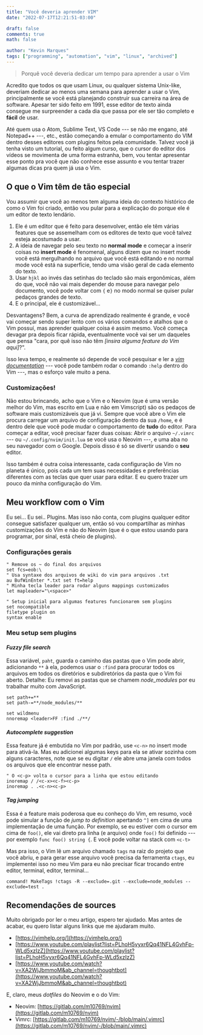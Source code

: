 ```yaml
---
title: "Você deveria aprender VIM"
date: "2022-07-17T12:21:51-03:00"

draft: false
comments: true
math: false

author: "Kevin Marques"
tags: ["programming", "automation", "vim", "linux", "archived"]
---
```


> Porquê você deveria dedicar um tempo para aprender a usar o Vim


Acredito que todos os que usam Linux, ou qualquer sistema Unix-like, deveriam dedicar ao menos uma semana para aprender a usar o Vim, principalmente se você está planejando construir sua carreira na área de software. Apesar ter sido feito em 1991, esse editor de texto ainda consegue me surpreender a cada dia que passa por ele ser tão completo e **fácil** de usar.

Até quem usa o Atom, Sublime Text, VS Code --- se não me engano, até Notepad++ ---, etc., estão começando a emular o comportamento do VIM dentro desses editores com plugins feitos pela comunidade. Talvez você já tenha visto um tutorial, ou feito algum curso, que o cursor do editor dos vídeos se movimenta de uma forma estranha, bem, vou tentar apresentar esse ponto pra você que não conhece esse assunto e vou tentar trazer algumas dicas pra quem já usa o Vim.


## O que o Vim têm de tão especial

Vou assumir que você ao menos tem alguma ideia do contexto histórico de como o Vim foi criado, então vou pular para a explicação do porque ele é um editor de texto lendário.

1. Ele é um editor que é feito para desenvolver, então ele têm várias features que se assemelham com os editores de texto que você talvez esteja acostumado a usar.
2. A ideia de navegar pelo seu texto no **normal mode** e começar a inserir coisas no **insert mode** é fenomenal, alguns dizem que no insert mode você está mergulhando no arquivo que você está editando e no normal mode você está na superfície, tendo uma visão geral de cada elemento do texto.
3. Usar `hjkl` ao invés das setinhas do teclado são mais ergonômicas, além do que, você não vai mais depender do mouse para navegar pelo documento, você pode voltar com `{` e`}` no modo normal se quiser pular pedaços grandes de texto.
4. E o principal, ele é customizável...

Desvantagens? Bem, a curva de aprendizado realmente é grande, e você vai começar sendo super lento com os vários comandos e atalhos que o Vim possuí, mas aprender qualquer coisa é assim mesmo. Você começa devagar pra depois ficar rápida, eventualmente você vai ser um daqueles que pensa "cara, por quê isso não têm *[insira alguma feature do Vim aqui]*?".

Isso leva tempo, e realmente só depende de você pesquisar e ler a [*vim documentation*](https://vimhelp.org/) --- você pode também rodar o comando `:help` dentro do Vim ---, mas o esforço vale muito a pena.


### Customizações!

Não estou brincando, acho que o Vim e o Neovim (que é uma versão melhor do Vim, mas escrito em Lua e não em Vimscript) são os pedaços de software mais customizáveis que já vi. Sempre que você abre o Vim ele procura carregar um arquivo de configuração dentro da sua `/home`, e é dentro dele que você pode mudar o comportamento de **tudo** do editor. Para começar a editar, você precisar fazer duas coisas: Abrir o arquivo `~/.vimrc` --- ou `~/.config/nvim/init.lua` se você usa o Neovim ---, e uma aba no seu navegador com o Google. Depois disso é só se divertir usando o **seu** editor.

Isso também é outra coisa interessante, cada configuração de Vim no planeta é único, pois cada um tem suas necessidades e preferências diferentes com as teclas que quer usar para editar. E eu quero trazer um pouco da minha configuração do Vim.


## Meu workflow com o Vim

Eu sei... Eu sei.. Plugins. Mas isso não conta, com plugins qualquer editor consegue satisfazer qualquer um, então só vou compartilhar as minhas customizações do Vim e não do Neovim (que é o que estou usando para programar, por sinal, está cheio de plugins).


### Configurações gerais

```vim
" Remove os ~ do final dos arquivos
set fcs=eob:\
" Usa syntaxe dos arquivos de wiki do vim para arquivos .txt
au BufWinEnter *.txt set ft=help
" Minha tecla leader para rodar alguns mappings customizados
let mapleader="\<space>"

" Setup inicial para algumas features funcionarem sem plugins
set nocompatible
filetype plugin on
syntax enable
```


### Meu setup sem plugins

#### *Fuzzy file search*

Essa variável, `paht`, guarda o caminho das pastas que o Vim pode abrir, adicionando `**` à ela, podemos usar o `:find` para procurar todos os arquivos em todos os diretórios e subdiretórios da pasta que o Vim foi aberto. Detalhe: Eu removi as pastas que se chamem *node_modules* por eu trabalhar muito com JavaScript.

```vim
set path+=**
set path-=**/node_modules/**

set wildmenu
nnoremap <leader>FF :find ./**/
```


#### *Autocomplete suggestion*

Essa feature já é embutida no Vim por padrão, use `<c-n>` no insert mode para ativá-la. Mas eu adicionei algumas keys para ela se ativar sozinha com alguns caracteres, note que se eu digitar `/` ele abre uma janela com todos os arquivos que ele encontrar nesse path.

```vim
" O <c-p> volta o cursor para a linha que estou editando
inoremap / /<c-x><c-f><c-p>
inoremap . .<c-n><c-p>
```


#### *Tag jumping*

Essa é a feature mais poderosa que eu conheço do Vim, em resumo, você pode simular a função de *jump to definition* apertando `^]` em cima de uma implementação de uma função. Por exemplo, se eu estiver com o cursor em cima de `foo()`, ele vai direto pra linha (e arquivo) onde `foo()` foi definido --- por exemplo `func foo() string {`. E você pode voltar na stack com `<c-t>`

Mas pra isso, o Vim lê um arquivo chamado `tags` na raiz do projeto que você abriu, e para gerar esse arquivo você precisa da ferramenta `ctags`, eu implementei isso no meu Vim para eu não precisar ficar trocando entre editor, terminal, editor, terminal...

```vim
command! MakeTags !ctags -R --exclude=.git --exclude=node_modules --exclude=test .
```


## Recomendações de sources

Muito obrigado por ler o meu artigo, espero ter ajudado. Mas antes de acabar, eu quero listar alguns links que me ajudaram muito.

+ [https://vimhelp.org/](https://vimhelp.org/)
+ [https://www.youtube.com/playlist?list=PLhoH5vyxr6Qq41NFL4GvhFp-WLd5xzIzZ](https://www.youtube.com/playlist?list=PLhoH5vyxr6Qq41NFL4GvhFp-WLd5xzIzZ)
+ [https://www.youtube.com/watch?v=XA2WjJbmmoM&ab_channel=thoughtbot](https://www.youtube.com/watch?v=XA2WjJbmmoM&ab_channel=thoughtbot)

E, claro, meus *dotfiles* do Neovim e o do Vim:

+ Neovim: [https://gitlab.com/m10769/nvim](https://gitlab.com/m10769/nvim)
+ Vimrc: [https://gitlab.com/m10769/nvim/-/blob/main/.vimrc](https://gitlab.com/m10769/nvim/-/blob/main/.vimrc)
